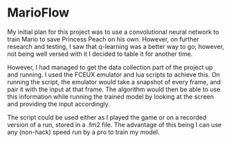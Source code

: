 # MarioFlow

My initial plan for this project was to use a convolutional neural network to train Mario to save Princess Peach on his own. However, on further research and testing, I saw that q-learning was a better way to go; however, not being well versed with it I decided to table it for another time.

However, I had managed to get the data collection part of the project up and running. I used the FCEUX emulator and lua scripts to achieve this. On running the script, the emulator would take a snapshot of every frame, and pair it with the input at that frame. The algorithm would then be able to use this information while running the trained model by looking at the screen and providing the input accordingly.

The script could be used either as I played the game or on a recorded version of a run, stored in a .fm2 file. The advantage of this being I can use any (non-hack) speed run by a pro to train my model.
